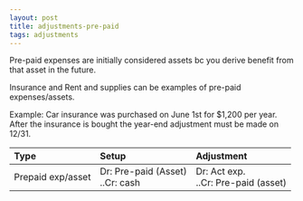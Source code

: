 ```yaml
---
layout: post
title: adjustments-pre-paid
tags: adjustments
---
```



Pre-paid expenses are initially considered assets bc you derive benefit from that asset in the future.

Insurance and Rent and supplies can be examples of pre-paid expenses/assets.

Example: Car insurance was purchased on June 1st for $1,200 per year. After the insurance is bought the year-end adjustment must be made on 12/31.

| Type | Setup | Adjustment |
|:-----|:------|:-----------|
| Prepaid exp/asset | Dr: Pre-paid (Asset)<br> ..Cr: cash| Dr: Act exp.<br> ..Cr: Pre-paid (asset)|











